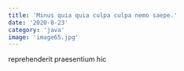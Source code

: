 ```yaml
---
title: 'Minus quia quia culpa culpa nemo saepe.'
date: '2020-8-23'
category: 'java'
image: 'image65.jpg'
---
```


reprehenderit praesentium hic
